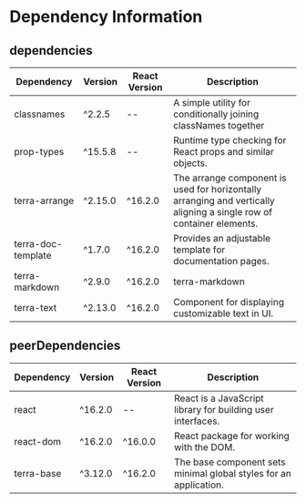 # Dependency Information

## dependencies
| Dependency | Version | React Version | Description |
|-|-|-|-|
| classnames | ^2.2.5 | -- | A simple utility for conditionally joining classNames together |
| prop-types | ^15.5.8 | -- | Runtime type checking for React props and similar objects. |
| terra-arrange | ^2.15.0 | ^16.2.0 | The arrange component is used for horizontally arranging and vertically aligning a single row of container elements. |
| terra-doc-template | ^1.7.0 | ^16.2.0 | Provides an adjustable template for documentation pages. |
| terra-markdown | ^2.9.0 | ^16.2.0 | terra-markdown |
| terra-text | ^2.13.0 | ^16.2.0 | Component for displaying customizable text in UI. |

## peerDependencies
| Dependency | Version | React Version | Description |
|-|-|-|-|
| react | ^16.2.0 | -- | React is a JavaScript library for building user interfaces. |
| react-dom | ^16.2.0 | ^16.0.0 | React package for working with the DOM. |
| terra-base | ^3.12.0 | ^16.2.0 | The base component sets minimal global styles for an application. |
